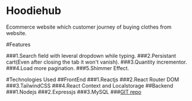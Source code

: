 # Hoodiehub

Ecommerce website which customer journey of buying clothes from website.

#Features

###1.Search field with leveral dropdown while typing.
###2.Persistant cart(Even after closing the tab it won't vanish).
###3.Quantity incrementor.
###4.Load more pagination.
###5.Shimmer Effect.

#Technologies Used
##FrontEnd
###1.Reactjs
###2.React Router DOM
###3.TailwindCSS
###4.React Context and Localstorage
##Backend
###1.Nodejs
###2.Expressjs
###3.MySQL
###[GIT repo](https://github.com/imranmohd12/HoodiehubServer)
